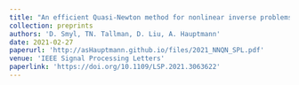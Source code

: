 ```yaml
---
title: "An efficient Quasi-Newton method for nonlinear inverse problems via learned singular values"
collection: preprints
authors: 'D. Smyl, TN. Tallman, D. Liu, A. Hauptmann'
date: 2021-02-27
paperurl: 'http://asHauptmann.github.io/files/2021_NNQN_SPL.pdf'
venue: 'IEEE Signal Processing Letters'
paperlink: 'https://doi.org/10.1109/LSP.2021.3063622'
---
```

